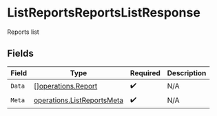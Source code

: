 # ListReportsReportsListResponse

Reports list


## Fields

| Field                                                                           | Type                                                                            | Required                                                                        | Description                                                                     |
| ------------------------------------------------------------------------------- | ------------------------------------------------------------------------------- | ------------------------------------------------------------------------------- | ------------------------------------------------------------------------------- |
| `Data`                                                                          | [][operations.Report](../../../pkg/models/operations/report.md)                 | :heavy_check_mark:                                                              | N/A                                                                             |
| `Meta`                                                                          | [operations.ListReportsMeta](../../../pkg/models/operations/listreportsmeta.md) | :heavy_check_mark:                                                              | N/A                                                                             |